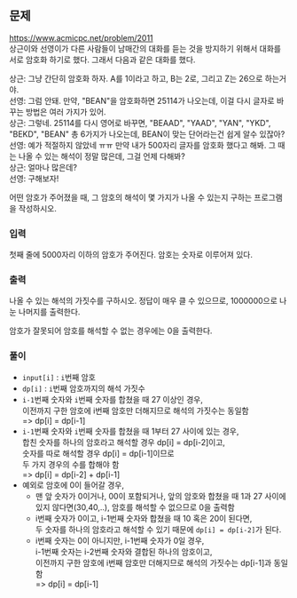 ## 문제
https://www.acmicpc.net/problem/2011  
상근이와 선영이가 다른 사람들이 남매간의 대화를 듣는 것을 방지하기 위해서 대화를 서로 암호화 하기로 했다. 그래서 다음과 같은 대화를 했다.

상근: 그냥 간단히 암호화 하자. A를 1이라고 하고, B는 2로, 그리고 Z는 26으로 하는거야.  
선영: 그럼 안돼. 만약, "BEAN"을 암호화하면 25114가 나오는데, 이걸 다시 글자로 바꾸는 방법은 여러 가지가 있어.  
상근: 그렇네. 25114를 다시 영어로 바꾸면, "BEAAD", "YAAD", "YAN", "YKD", "BEKD", "BEAN" 총 6가지가 나오는데, BEAN이 맞는 단어라는건 쉽게 알수 있잖아?  
선영: 예가 적절하지 않았네 ㅠㅠ 만약 내가 500자리 글자를 암호화 했다고 해봐. 그 때는 나올 수 있는 해석이 정말 많은데, 그걸 언제 다해봐?  
상근: 얼마나 많은데?  
선영: 구해보자!  
  
어떤 암호가 주어졌을 때, 그 암호의 해석이 몇 가지가 나올 수 있는지 구하는 프로그램을 작성하시오.

### 입력
첫째 줄에 5000자리 이하의 암호가 주어진다. 암호는 숫자로 이루어져 있다.

### 출력
나올 수 있는 해석의 가짓수를 구하시오. 정답이 매우 클 수 있으므로, 1000000으로 나눈 나머지를 출력한다.

암호가 잘못되어 암호를 해석할 수 없는 경우에는 0을 출력한다.

### 풀이
- `input[i]` : `i`번째 암호
- `dp[i]` : `i`번째 암호까지의 해석 가짓수
- `i-1`번째 숫자와 `i`번째 숫자를 합쳤을 때 27 이상인 경우,  
    이전까지 구한 암호에 i번째 암호만 더해지므로 해석의 가짓수는 동일함  
    => dp[i] = dp[i-1]
- `i-1`번째 숫자와 `i`번째 숫자를 합쳤을 때 1부터 27 사이에 있는 경우,  
    합친 숫자를 하나의 암호라고 해석할 경우 dp[i] = dp[i-2]이고,  
    숫자를 따로 해석할 경우 dp[i] = dp[i-1]이므로  
    두 가지 경우의 수를 합해야 함  
    => dp[i] = dp[i-2] + dp[i-1]
- 예외로 암호에 0이 들어갈 경우,
    - 맨 앞 숫자가 0이거나, 00이 포함되거나, 앞의 암호와 합쳤을 때 1과 27 사이에 있지 않다면(30,40,..), 암호를 해석할 수 없으므로 0을 출력함
    - i번째 숫자가 0이고, i-1번째 숫자와 합쳤을 때 10 혹은 20이 된다면,  
        두 숫자를 하나의 암호라고 해석할 수 있기 때문에 `dp[i] = dp[i-2]`가 된다.
    - i번째 숫자는 0이 아니지만, i-1번째 숫자가 0일 경우,  
        i-1번째 숫자는 i-2번째 숫자와 결합된 하나의 암호이고,  
        이전까지 구한 암호에 i번째 암호만 더해지므로 해석의 가짓수는 dp[i-1]과 동일함  
        => dp[i] = dp[i-1]

